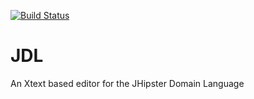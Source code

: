 
[![Build Status](https://travis-ci.org/jbadeau/jdl.svg?branch=master)](https://travis-ci.org/jbadeau/jdl)

# JDL
An Xtext based editor for the JHipster Domain Language


